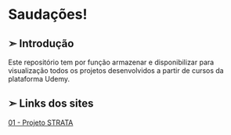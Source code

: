 <h1>Saudações!</h1>

<h2>➣ Introdução</h2>

Este repositório tem por função armazenar e disponibilizar para visualização todos os projetos desenvolvidos a partir de cursos da plataforma Udemy.

<h2>➣ Links dos sites</h2>


[01 - Projeto STRATA](https://falarzedu.github.io/Projetos-Udemy/HTML,%20CSS%20E%20JS%20BÁSICO-INTERMEDIÁRIO/Projeto%20STRATA/)
